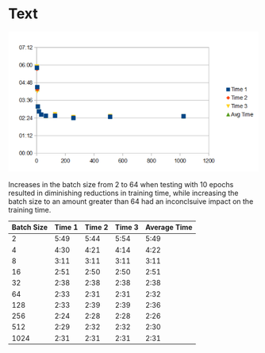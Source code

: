 # Text

![](https://raw.githubusercontent.com/Kw2017/Text/main/chart.png)

Increases in the batch size from 2 to 64 when testing with 10 epochs resulted in diminishing reductions in training time,
while increasing the batch size to an amount greater than 64 had an inconclsuive impact on the training time.

| Batch Size | Time 1 | Time 2 | Time 3 | Average Time |
|------------|--------|--------|--------|--------------|
|2           |5:49    |5:44    |5:54    |5:49          |
|4           |4:30    |4:21    |4:14    |4:22          |
|8           |3:11    |3:11    |3:11    |3:11          |
|16          |2:51    |2:50    |2:50    |2:51          |
|32          |2:38    |2:38    |2:38    |2:38          |
|64          |2:33    |2:31    |2:31    |2:32          |
|128         |2:33    |2:39    |2:39    |2:36          |
|256         |2:24    |2:28    |2:28    |2:26          |
|512         |2:29    |2:32    |2:32    |2:30          |
|1024        |2:31    |2:31    |2:31    |2:31          |
